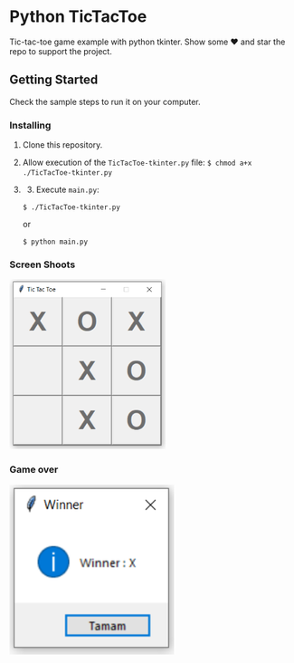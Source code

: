 # Python TicTacToe

Tic-tac-toe game example with python tkinter.
Show some ❤️ and star the repo to support the project.


## Getting Started 
Check the sample steps to run it on your computer.

### Installing

1. Clone this repository.
2. Allow execution of the `TicTacToe-tkinter.py` file: `$ chmod a+x ./TicTacToe-tkinter.py`
3. 3. Execute `main.py`: 

    ```
    $ ./TicTacToe-tkinter.py
    ```

    or

    ```
    $ python main.py
    ```
   
### Screen Shoots
<img src="ScreenShoots/ssttt1.png" height="300em" title="Tkinter">


### Game over 
<img src="ScreenShoots/ssttt2.png" height="300em" title="Tkinter">

